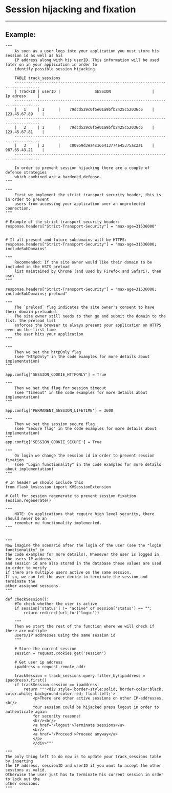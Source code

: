 # Session hijacking and fixation
-------

## Example:


    """
    	As soon as a user logs into your application you must store his session id as well as his
    	IP address along with his userID. This information will be used later on in your application in order to
    	identify possible session hijacking.

    	TABLE track_sessions
    	---------------------------------------------------------------------------------
    	| TrackID | userID |		   	   SESSION 		            |     Ip adress	    |
    	---------------------------------------------------------------------------------
    	|   1     | 1      | 	79dcd529c0f5e01a9bfb2425c52036c6    |	123.45.67.89	|   
    	---------------------------------------------------------------------------------
    	|   2     | 1      | 	79dcd529c0f5e01a9bfb2425c52036c6    |	123.45.67.81	|
    	---------------------------------------------------------------------------------
    	|   3     | 2      | 	c80959d3ea4c166413774e45375ac2a1    |	987.65.43.21	|
    	---------------------------------------------------------------------------------

    	In order to prevent session hijacking there are a couple of defense strategies
    	which combined are a hardened defense.  
    """

    """
    	First we implement the strict transport security header, this is in order to prevent
    	users from accessing your application over an unprotected connection.
    """

    # Example of the strict transport security header:
    response.headers["Strict-Transport-Security"] = "max-age=31536000"


    # If all present and future subdomains will be HTTPS:
    response.headers["Strict-Transport-Security"] = "max-age=31536000; includeSubDomains"    

    """
    	Recommended: If the site owner would like their domain to be included in the HSTS preload
    	list maintained by Chrome (and used by Firefox and Safari), then use:
    """

    response.headers["Strict-Transport-Security"] = "max-age=31536000; includeSubDomains; preload"    

    """
    	The `preload` flag indicates the site owner's consent to have their domain preloaded.
    	The site owner still needs to then go and submit the domain to the list. the preload list
    	enforces the browser to always present your application on HTTPS even on the first time
    	the user hits your application
    """

    """
    	Then we set the httpOnly flag
    	(see "HttpOnly" in the code examples for more details about implementation)
    """
    	
    app.config['SESSION_COOKIE_HTTPONLY'] = True

    """
    	Then we set the flag for session timeout
    	(see "Timeout" in the code examples for more details about implementation)
    """
    	
    app.config['PERMANENT_SESSION_LIFETIME'] = 3600

    """
    	Then we set the session secure flag
    	(see "Secure flag" in the code examples for more details about implementation)
    """
    app.config['SESSION_COOKIE_SECURE'] = True

    """
    	On login we change the session id in order to prevent session fixation
    	(see "Login functionality" in the code examples for more details about implementation)
    """
    
    # In header we should include this
    from flask_kvsession import KVSessionExtension
    
    # Call for session regenerate to prevent session fixation
    session.regenerate()

    """
    	NOTE: On applications that require high level security, there should never be an
    	remember me functionality implemented.
    """


    """
    Now imagine the scenario after the login of the user (see the "login functionality" in
    the code examples for more details). Whenever the user is logged in, the users IP address
    and session id are also stored in the database these values are used in order to verify
    if there are multiple users active on the same session.
    If so, we can let the user decide to terminate the session and terminate the
    other assigned sessions.
    """

    def checkSession():
        #To check whether the user is active
        if session['status'] != "active" or session['status'] == "":
            return redirect(url_for('login'))

        """
        Then we start the rest of the function where we will check if there are multiple
        users/IP addresses using the same session id
        """
    
        # Store the current session
        session = request.cookies.get('session')

        # Get user ip address
        ipaddress = request.remote_addr

        trackSession = track_sessions.query.filter_by(ipaddress = ipaddress).first()
        if trackSession.session == ipaddress:
            return """<div style='border-style:solid; border-color:black; color:white; background-color:red; float:left;'>
                <p>There are other active sessions on other IP-addresses.<br/>
                Your session could be hijacked press logout in order to authenticate again
                for security reasons!
                <br/><br/>
                <a href='/logout'>Terminate sessions</a>
                <br/>
                <a href='/Proceed'>Proceed anyway</a>
                </p>
                </div>"""

    """
    The only thing left to do now is to update your track_sessions table by inserting
    the IP address, sessionID and userID if you want to accept the other sessions as valid.
    Otherwise the user just has to terminate his current session in order to lock out the
    other sessions.
    """